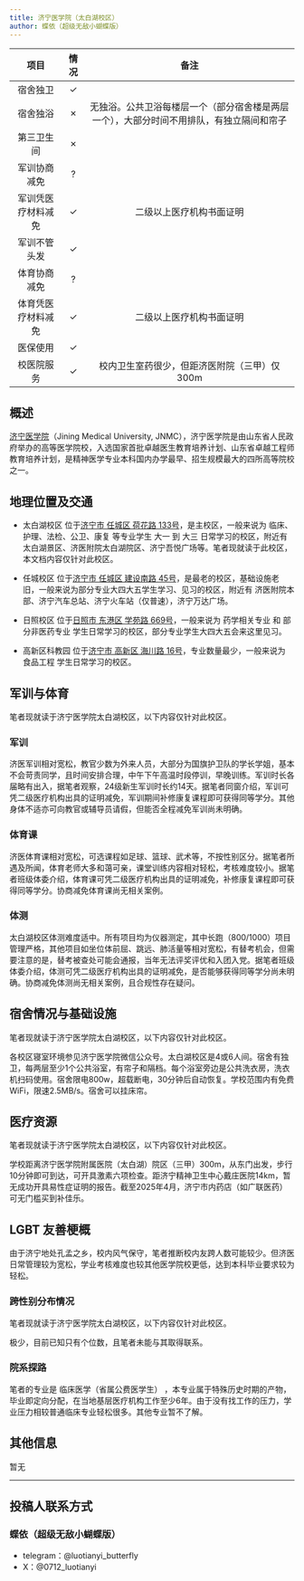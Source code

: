 ```yaml
---
title: 济宁医学院（太白湖校区）
author: 蝶依（超级无敌小蝴蝶版）
---
```


|        项目        | 情况 |     备注     |
| :----------------: | :--: | :----------: |
|      宿舍独卫      |  ✓  |			 |
|      宿舍独浴      |  ✗   |  无独浴。公共卫浴每楼层一个（部分宿舍楼是两层一个），大部分时间不用排队，有独立隔间和帘子            |
|     第三卫生间     |  ✗   |              |
|    军训协商减免    |  ?   |              |
| 军训凭医疗材料减免 |  ✓   |   二级以上医疗机构书面证明  |
|    军训不管头发    |  ✓   | 			 |
|    体育协商减免    |  ?   |              |
| 体育凭医疗材料减免 |  ✓   |  二级以上医疗机构书面证明   |
|      医保使用      |  ✓   |  						  |
|     校医院服务     |  ✓   |校内卫生室药很少，但距济医附院（三甲）仅300m|


## 概述

[济宁医学院](https://www.jnmc.edu.cn/)（Jining Medical University, JNMC），济宁医学院是由山东省人民政府举办的高等医学院校，入选国家首批卓越医生教育培养计划、山东省卓越工程师教育培养计划，是精神医学专业本科国内办学最早、招生规模最大的四所高等院校之一。

## 地理位置及交通

- 太白湖校区 位于[济宁市 任城区 荷花路 133号](https://ditu.amap.com/place/B02190AXWJ)，是主校区，一般来说为 临床、护理、法检、公卫、康复 等专业学生 大一 到 大三 日常学习的校区，附近有 太白湖景区、济医附院太白湖院区、济宁吾悦广场等。笔者现就读于此校区，本文档内容仅针对此校区。

- 任城校区 位于[济宁市 任城区 建设南路 45号](https://ditu.amap.com/place/B0219057F4)，是最老的校区，基础设施老旧，一般来说为部分专业大四大五学生学习、见习的校区，附近有 济医附院本部、济宁汽车总站、济宁火车站（仅普速），济宁万达广场。

- 日照校区 位于[日照市 东港区 学苑路 669号](https://ditu.amap.com/place/B027902TGV)，一般来说为 药学相关专业 和 部分非医药专业 学生日常学习的校区，部分专业学生大四大五会来这里见习。

- 高新区科教园 位于[济宁市 高新区 海川路 16号](https://ditu.amap.com/place/B0FFG6XUKZ)，专业数量最少，一般来说为 食品工程 学生日常学习的校区。

## 军训与体育
笔者现就读于济宁医学院太白湖校区，以下内容仅针对此校区。

### 军训

济医军训相对宽松，教官少数为外来人员，大部分为国旗护卫队的学长学姐，基本不会苛责同学，且时间安排合理，中午下午高温时段停训，早晚训练。军训时长各届略有出入，据笔者观察，24级新生军训时长约14天。据笔者同窗介绍，军训可凭二级医疗机构出具的证明减免，军训期间补修康复课程即可获得同等学分。其他身体不适亦可向教官或辅导员请假，但能否全程减免军训尚未明确。

### 体育课

济医体育课相对宽松，可选课程如足球、篮球、武术等，不按性别区分。据笔者所遇及所闻，体育老师大多和蔼可亲，课堂训练内容相对轻松，考核难度较小。据笔者班级体委介绍，体育课可凭二级医疗机构出具的证明减免，补修康复课程即可获得同等学分。协商减免体育课尚无相关案例。

### 体测

太白湖校区体测难度适中。所有项目均为仪器测定，其中长跑（800/1000）项目管理严格，其他项目如坐位体前屈、跳远、肺活量等相对宽松，有替考机会，但需要注意的是，替考被查处可能会通报，当年无法评奖评优和入团入党。据笔者班级体委介绍，体测可凭二级医疗机构出具的证明减免，是否能够获得同等学分尚未明确。协商减免体测尚无相关案例，且合规性存在疑问。

## 宿舍情况与基础设施

笔者现就读于济宁医学院太白湖校区，以下内容仅针对此校区。

各校区寝室环境参见济宁医学院微信公众号。太白湖校区是4或6人间。宿舍有独卫，每两层至少1个公共浴室，有帘子和隔档。每个浴室旁边是公共洗衣房，洗衣机扫码使用。宿舍限电800w，超载断电，30分钟后自动恢复。学校范围内有免费WiFi，限速2.5MB/s。宿舍可以挂床帘。

## 医疗资源

笔者现就读于济宁医学院太白湖校区，以下内容仅针对此校区。

学校距离济宁医学院附属医院（太白湖）院区（三甲）300m，从东门出发，步行10分钟即可到达，可开具激素六项检查。距济宁精神卫生中心戴庄医院14km，暂无成功开具易性症证明的报告。截至2025年4月，济宁市内药店（如广联医药）可无门槛买到补佳乐。

## LGBT 友善梗概

由于济宁地处孔孟之乡，校内风气保守，笔者推断校内友跨人数可能较少。但济医日常管理较为宽松，学业考核难度也较其他医学院校更低，达到本科毕业要求较为轻松。

### 跨性别分布情况

笔者现就读于济宁医学院太白湖校区，以下内容仅针对此校区。

极少，目前已知只有个位数，且笔者未能与其取得联系。

### 院系探路

笔者的专业是 临床医学（省属公费医学生） ，本专业属于特殊历史时期的产物，毕业即定向分配，在当地基层医疗机构工作至少6年。由于没有找工作的压力，学业压力相较普通临床专业轻松很多。其他专业暂不了解。

## 其他信息

暂无

---

## 投稿人联系方式

### 蝶依（超级无敌小蝴蝶版）

- telegram：@luotianyi_butterfly
- X：@0712_luotianyi
